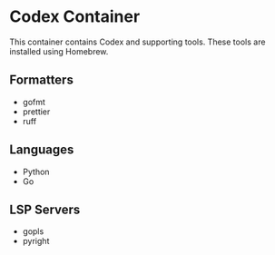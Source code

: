 # Codex Container

This container contains Codex and supporting tools. These tools are installed
using Homebrew.

## Formatters

- gofmt
- prettier
- ruff

## Languages

- Python
- Go

## LSP Servers

- gopls
- pyright
